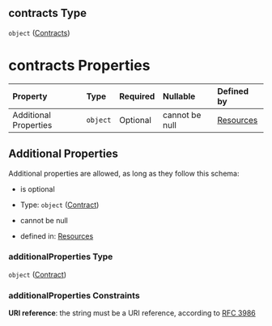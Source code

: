 ## contracts Type

`object` ([Contracts](resources-properties-contracts.md))

# contracts Properties

| Property              | Type     | Required | Nullable       | Defined by                                                                                                          |
| :-------------------- | :------- | :------- | :------------- | :------------------------------------------------------------------------------------------------------------------ |
| Additional Properties | `object` | Optional | cannot be null | [Resources](definitions-definitions-contract.md "resources.schema.json#/properties/contracts/additionalProperties") |

## Additional Properties

Additional properties are allowed, as long as they follow this schema:



*   is optional

*   Type: `object` ([Contract](definitions-definitions-contract.md))

*   cannot be null

*   defined in: [Resources](definitions-definitions-contract.md "resources.schema.json#/properties/contracts/additionalProperties")

### additionalProperties Type

`object` ([Contract](definitions-definitions-contract.md))

### additionalProperties Constraints

**URI reference**: the string must be a URI reference, according to [RFC 3986](https://tools.ietf.org/html/rfc3986 "check the specification")
